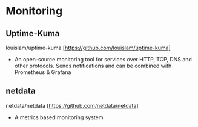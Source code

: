 # Monitoring

## Uptime-Kuma

louislam/uptime-kuma [https://github.com/louislam/uptime-kuma]

* An open-source monitoring tool for services over HTTP, TCP, DNS and other protocols. Sends notifications and can be combined with Prometheus & Grafana

## netdata

netdata/netdata [https://github.com/netdata/netdata]

* A metrics based monitoring system
